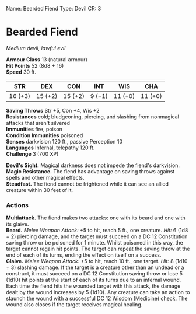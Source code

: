 Name: Bearded Fiend
Type: Devil
CR: 3

# Bearded Fiend 
_Medium devil, lawful evil_

**Armour Class** 13 (natural armour)    
**Hit Points** 52 (8d8 + 16)    
**Speed** 30 ft. 

| STR     | DEX     | CON     | INT     | WIS     | CHA     |
|---------|---------|---------|---------|---------|---------|
| 16 (+3) | 15 (+2) | 15 (+2) | 9 (−1) | 11 (+0) | 11 (+0) |
    
**Saving Throws** Str +5, Con +4, Wis +2    
**Resistances** cold; bludgeoning, piercing, and slashing from nonmagical attacks that aren't silvered    
**Immunities** fire, poison    
**Condition Immunities** poisoned    
**Senses** darkvision 120 ft., passive Perception 10    
**Languages** Infernal, telepathy 120 ft.    
**Challenge** 3 (700 XP) 

**Devil's Sight.** Magical darkness does not impede the fiend's darkvision.    
**Magic Resistance.** The fiend has advantage on saving throws against spells and other magical effects.    
**Steadfast.** The fiend cannot be frightened while it can see an allied creature within 30 feet of it. 

### Actions 
**Multiattack.** The fiend makes two attacks: one with its beard and one with its glaive.    
**Beard.** _Melee Weapon Attack:_ +5 to hit, reach 5 ft., one creature. _Hit:_ 6 (1d8 + 2) piercing damage, and the target must succeed on a DC 12 Constitution saving throw or be poisoned for 1 minute. Whilst poisoned in this way, the target cannot regain hit points. The target can repeat the saving throw at the end of each of its turns, ending the effect on itself on a success.    
**Glaive.** _Melee Weapon Attack:_ +5 to hit, reach 10 ft., one target. _Hit:_ 8 (1d10 + 3) slashing damage. If the target is a creature other than an undead or a construct, it must succeed on a DC 12 Constitution saving throw or lose 5 (1d10) hit points at the start of each of its turns due to an infernal wound. Each time the fiend hits the wounded target with this attack, the damage dealt by the wound increases by 5 (1d10). Any creature can take an action to staunch the wound with a successful DC 12 Wisdom (Medicine) check. The wound also closes if the target receives magical healing.